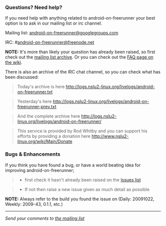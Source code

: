 ### Questions? Need help? ###

If you need help with anything related to android-on-freerunner your best option is to ask in our mailing list or irc channel.

Mailing list: [android-on-freerunner@googlegroups.com](mailto:android-on-freerunner@googlegroups.com)

IRC: #android-on-freerunner@freenode.net

**NOTE:** It's more than likely your question has already been raised, so first check out the [mailing list archive](http://groups.google.com/group/android-on-freerunner/topics).  Or you can check out the [FAQ page on the wiki](FrequentlyAskedQuestions.md).

There is also an archive of the IRC chat channel, so you can check what has been discussed:
> Today's archive is here http://logs.nslu2-linux.org/livelogs/android-on-freerunner.txt

> Yesterday's here http://logs.nslu2-linux.org/livelogs/android-on-freerunner-prev.txt

> And the complete archive here http://logs.nslu2-linux.org/livelogs/android-on-freerunner/

> This service is provided by Rod Whitby and you can support his efforts by providing a donation here http://www.nslu2-linux.org/wiki/Main/Donate

### Bugs & Enhancements ###

If you think you have found a bug, or have a world beating idea for improving android-on-freerunner;
> - first check it hasn't already been raised on the [Issues list](http://code.google.com/p/android-on-freerunner/issues/list)

> - If not then raise a new issue given as much detail as possible

**NOTE:** Always refer to the build you found the issue on (Daily: 20091022, Weekly: 2009-43, 0.1.1, etc.)


---

_Send your comments to [the mailing list](mailto:android-on-freerunner@googlegroups.com)_